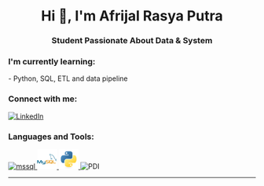 <h1 align="center">Hi 👋, I'm Afrijal Rasya Putra</h1>
<h3 align="center">Student Passionate About Data & System</h3>

<h3 align="left">I'm currently learning:</h3>
<p align="left">
</p>
- Python, SQL, ETL and data pipeline
<h3 align="left">Connect with me:</h3>
<p align="left">
</p>

[![LinkedIn](https://img.shields.io/badge/LinkedIn-0077B5?style=for-the-badge&logo=linkedin&logoColor=white)](https://www.linkedin.com/in/afrijalrasyaputra/)

<h3 align="left">Languages and Tools:</h3>
<p align="left"> <a href="https://www.microsoft.com/en-us/sql-server" target="_blank" rel="noreferrer"> <img src="https://www.svgrepo.com/show/303229/microsoft-sql-server-logo.svg" alt="mssql" width="40" height="40"/> </a> <a href="https://www.mysql.com/" target="_blank" rel="noreferrer"> <img src="https://raw.githubusercontent.com/devicons/devicon/master/icons/mysql/mysql-original-wordmark.svg" alt="mysql" width="40" height="40"/> </a> <a href="https://www.python.org" target="_blank" rel="noreferrer"> <img src="https://raw.githubusercontent.com/devicons/devicon/master/icons/python/python-original.svg" alt="python" width="40" height="40"/>
</a> <img src="./assets/spoon.png" alt="PDI" width="40"/></p>



---
